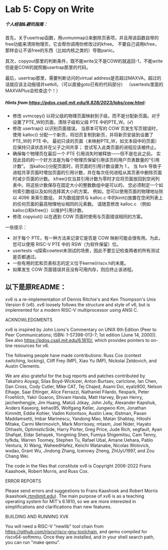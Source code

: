 # Lab 5: Copy on Write

##### 个人经验&避坑指南：
首先，关于usertrap函数，用uvmunmap()来删除页表项，并且用该函数自带的free功能来清除物理页，它会帮你调用你修改过的kfree。
不要自己调用kfree，那样会让不该free的东西（比如内核之类的）导致panic。

其次，copyout那里的判断条件，既不能write又不是COW的就返回-1，不能write但是是COW的就照搬usertrap那里的代码。

最后，usertrap那里，需要判断访问的virtual address是否超过MAXVA，超过的话就应该主动报错并setkill。（可以直接goto已有的代码部分）
（usertests里面的MAXVAPlus会检查这个！）

##### Hints from https://pdos.csail.mit.edu/6.828/2023/labs/cow.html:

- 修改 uvmcopy() 以将父级的物理页面映射到子级，而不是分配新页面。对于设置了PTE_W的页面，清除子级和父级 PTE 中的PTE_W。(√)
- 修改 usertrap() 以识别页面错误。
  当原本可写的 COW 页发生写页错误时，使用 kalloc() 分配一个新页，将旧页复制到新页，并将新页安装到设置了PTE_W的 PTE 中。
  最初只读的页面（未映射PTE_W，如文本段中的页面）应保持只读状态并在父子之间共享；
  尝试写入此类页面的进程应该被终止。
- 确保每个物理页在最后一个 PTE 引用消失时被释放——但不是在此之前。
  实现此目的的一个好方法是为每个物理页保留引用该页的用户页表数量的“引用计数”。
  当kalloc()分配页面时，将页面的引用计数设置为 1 。
  当 fork 导致子进程共享页面时增加页面的引用计数，并在每次任何进程从其页表中删除页面时减少页面的计数。
  kfree()仅当其引用计数为零时才应将页面放回到空闲列表中。将这些计数保存在固定大小的整数数组中是可以的。
  您必须制定一个如何索引数组以及如何选择其大小的方案。
  例如，您可以使用页面的物理地址除以 4096 来索引数组，
  并为数组提供与 kalloc.c 中的kinit()放置在空闲列表上的任何页面的最高物理地址相同的元素数。
  请随意修改 kalloc.c （例如kalloc()和kfree()）以维护引用计数。
- 修改 copyout() 以在遇到 COW 页面时使用与页面错误相同的方案。

一些提示：

- 对于每个 PTE，有一种方法来记录它是否是 COW 映射可能会很有用。为此，您可以使用 RISC-V PTE 中的 RSW（为软件保留）位。
- usertests -q探索cowtest未测试的场景，因此不要忘记检查两者的所有测试是否都通过。
- 一些有用的宏和页表标志的定义位于kernel/riscv.h的末尾。
- 如果发生 COW 页面错误并且没有可用内存，则应终止该进程。


## 以下是原README：

xv6 is a re-implementation of Dennis Ritchie's and Ken Thompson's Unix
Version 6 (v6).  xv6 loosely follows the structure and style of v6,
but is implemented for a modern RISC-V multiprocessor using ANSI C.

ACKNOWLEDGMENTS

xv6 is inspired by John Lions's Commentary on UNIX 6th Edition (Peer
to Peer Communications; ISBN: 1-57398-013-7; 1st edition (June 14,
2000)).  See also https://pdos.csail.mit.edu/6.1810/, which provides
pointers to on-line resources for v6.

The following people have made contributions: Russ Cox (context switching,
locking), Cliff Frey (MP), Xiao Yu (MP), Nickolai Zeldovich, and Austin
Clements.

We are also grateful for the bug reports and patches contributed by
Takahiro Aoyagi, Silas Boyd-Wickizer, Anton Burtsev, carlclone, Ian
Chen, Dan Cross, Cody Cutler, Mike CAT, Tej Chajed, Asami Doi,
eyalz800, Nelson Elhage, Saar Ettinger, Alice Ferrazzi, Nathaniel
Filardo, flespark, Peter Froehlich, Yakir Goaron, Shivam Handa, Matt
Harvey, Bryan Henry, jaichenhengjie, Jim Huang, Matúš Jókay, John
Jolly, Alexander Kapshuk, Anders Kaseorg, kehao95, Wolfgang Keller,
Jungwoo Kim, Jonathan Kimmitt, Eddie Kohler, Vadim Kolontsov, Austin
Liew, l0stman, Pavan Maddamsetti, Imbar Marinescu, Yandong Mao, Matan
Shabtay, Hitoshi Mitake, Carmi Merimovich, Mark Morrissey, mtasm, Joel
Nider, Hayato Ohhashi, OptimisticSide, Harry Porter, Greg Price, Jude
Rich, segfault, Ayan Shafqat, Eldar Sehayek, Yongming Shen, Fumiya
Shigemitsu, Cam Tenny, tyfkda, Warren Toomey, Stephen Tu, Rafael Ubal,
Amane Uehara, Pablo Ventura, Xi Wang, WaheedHafez, Keiichi Watanabe,
Nicolas Wolovick, wxdao, Grant Wu, Jindong Zhang, Icenowy Zheng,
ZhUyU1997, and Zou Chang Wei.


The code in the files that constitute xv6 is
Copyright 2006-2022 Frans Kaashoek, Robert Morris, and Russ Cox.

ERROR REPORTS

Please send errors and suggestions to Frans Kaashoek and Robert Morris
(kaashoek,rtm@mit.edu).  The main purpose of xv6 is as a teaching
operating system for MIT's 6.1810, so we are more interested in
simplifications and clarifications than new features.

BUILDING AND RUNNING XV6

You will need a RISC-V "newlib" tool chain from
https://github.com/riscv/riscv-gnu-toolchain, and qemu compiled for
riscv64-softmmu.  Once they are installed, and in your shell
search path, you can run "make qemu".
